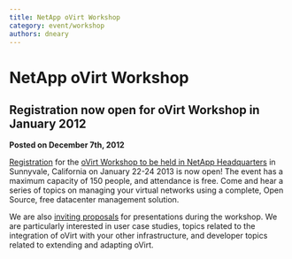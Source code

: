 ```yaml
---
title: NetApp oVirt Workshop
category: event/workshop
authors: dneary
---
```


# NetApp oVirt Workshop

## Registration now open for oVirt Workshop in January 2012

**Posted on December 7th, 2012**

[Registration](http://ovirtnetapp2013.eventbrite.com) for the [oVirt Workshop to be held in NetApp Headquarters](/community/events/archives/workshop/netapp-workshop-january-2013/) in Sunnyvale, California on January 22-24 2013 is now open! The event has a maximum capacity of 150 people, and attendance is free. Come and hear a series of topics on managing your virtual networks using a complete, Open Source, free datacenter management solution.

We are also [inviting proposals](/community/events/archives/workshop/netapp-workshop-january-2013/#call-for-content) for presentations during the workshop. We are particularly interested in user case studies, topics related to the integration of oVirt with your other infrastructure, and developer topics related to extending and adapting oVirt.

